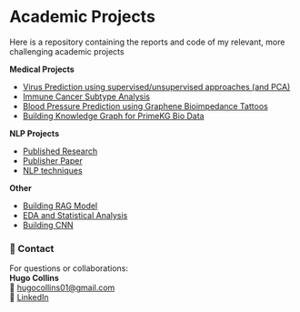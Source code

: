 # Academic Projects
Here is a repository containing the reports and code of my relevant, more challenging academic projects

**Medical Projects**

- [Virus Prediction using supervised/unsupervised approaches (and PCA)](MSc/Virus%20Detection%20using%20Classification,%20Regresssion%20and%20Unsupervised%20Approaches/)
- [Immune Cancer Subtype Analysis](MSc/Immune%20Cancer%20Subtype%20Research/)
- [Blood Pressure Prediction using Graphene Bioimpedance Tattoos](BSc/%20Blood%20Pressure%20Prediction%20using%20Graphene%20Bioimpedance%20Tattoos/)
- [Building Knowledge Graph for PrimeKG Bio Data](MSc/Knowledge%20Graph%20of%20PrimeKG%20Bio%20Data/)

**NLP Projects**
- [Published Research](BSc/NER%20for%20the%20Irish%20Language/)
- [Publisher Paper](https://aclanthology.org/2025.mwe-1.9.pdf)
- [NLP techniques](MSc/NLP/) 

**Other**
- [Building RAG Model](BSc/RAG/)
- [EDA and Statistical Analysis](MSc/EDA%20and%20Statistical%20Analysis/)
- [Building CNN](MSc/BuildingCNNforTinyImageNet/)


### 📎 Contact

For questions or collaborations:  
**Hugo Collins**  
📧 hugocollins01@gmail.com  
🔗 [LinkedIn](https://www.linkedin.com/in/hugo-collins-095b6b27a/)
